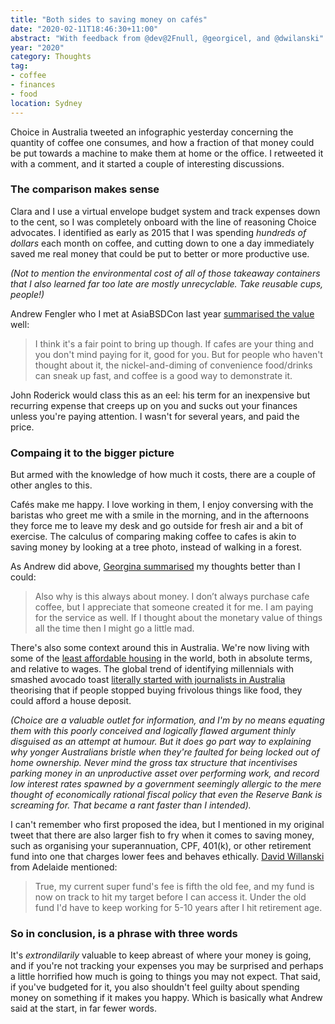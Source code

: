 ```yaml
---
title: "Both sides to saving money on cafés"
date: "2020-02-11T18:46:30+11:00"
abstract: "With feedback from @dev@2Fnull, @georgicel, and @dwilanski"
year: "2020"
category: Thoughts
tag:
- coffee
- finances
- food
location: Sydney
---
```

Choice in Australia tweeted an infographic yesterday concerning the quantity of coffee one consumes, and how a fraction of that money could be put towards a machine to make them at home or the office. I retweeted it with a comment, and it started a couple of interesting discussions.

### The comparison makes sense

Clara and I use a virtual envelope budget system and track expenses down to the cent, so I was completely onboard with the line of reasoning Choice advocates. I identified as early as 2015 that I was spending *hundreds of dollars* each month on coffee, and cutting down to one a day immediately saved me real money that could be put to better or more productive use.

*(Not to mention the environmental cost of all of those takeaway containers that I also learned far too late are mostly unrecyclable. Take reusable cups, people!)*

Andrew Fengler who I met at AsiaBSDCon last year [summarised the value](https://twitter.com/dev2Fnull/status/1227126813522001921) well:

> I think it's a fair point to bring up though. If cafes are your thing and you don't mind paying for it, good for you. But for people who haven't thought about it, the nickel-and-diming of convenience food/drinks can sneak up fast, and coffee is a good way to demonstrate it.

John Roderick would class this as an eel: his term for an inexpensive but recurring expense that creeps up on you and sucks out your finances unless you're paying attention. I wasn't for several years, and paid the price.


### Compaing it to the bigger picture

But armed with the knowledge of how much it costs, there are a couple of other angles to this.

Cafés make me happy. I love working in them, I enjoy conversing with the baristas who greet me with a smile in the morning, and in the afternoons they force me to leave my desk and go outside for fresh air and a bit of exercise. The calculus of comparing making coffee to cafes is akin to saving money by looking at a tree photo, instead of walking in a forest.

As Andrew did above, [Georgina summarised](https://twitter.com/georgiecel/status/1227069990513197056) my thoughts better than I could:

> Also why is this always about money. I don’t always purchase cafe coffee, but I appreciate that someone created it for me. I am paying for the service as well. If I thought about the monetary value of things all the time then I might go a little mad.

There's also some context around this in Australia. We're now living with some of the [least affordable housing](https://rubenerd.com/domain-all-you-need-are-rich-parents/) in the world, both in absolute terms, and relative to wages. The global trend of identifying millennials with smashed avocado toast [literally started with journalists in Australia](https://www.smh.com.au/opinion/why-the-smashed-avo-meme-refuses-to-die-20170518-gw7m6i.html) theorising that if people stopped buying frivolous things like food, they could afford a house deposit.

*(Choice are a valuable outlet for information, and I'm by no means equating them with this poorly conceived and logically flawed argument thinly disguised as an attempt at humour. But it does go part way to explaining why yonger Australians bristle when they're faulted for being locked out of home ownership. Never mind the gross tax structure that incentivises parking money in an unproductive asset over performing work, and record low interest rates spawned by a government seemingly allergic to the mere thought of economically rational fiscal policy that even the Reserve Bank is screaming for. That became a rant faster than I intended).*

I can't remember who first proposed the idea, but I mentioned in my original tweet that there are also larger fish to fry when it comes to saving money, such as organising your superannuation, CPF, 401(k), or other retirement fund into one that charges lower fees and behaves ethically. [David Willanski](https://twitter.com/dwillanski/status/1227071860690444288) from Adelaide mentioned:

> True, my current super fund's fee is fifth the old fee, and my fund is now on track to hit my target before I can access it. Under the old fund I'd have to keep working for 5-10 years after I hit retirement age.


### So in conclusion, is a phrase with three words

It's *extrondilarily* valuable to keep abreast of where your money is going, and if you're not tracking your expenses you may be surprised and perhaps a little horrified how much is going to things you may not expect. That said, if you've budgeted for it, you also shouldn't feel guilty about spending money on something if it makes you happy. Which is basically what Andrew said at the start, in far fewer words.

